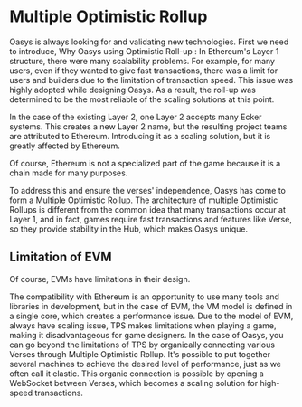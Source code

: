 ---
---

# Multiple Optimistic Rollup

Oasys is always looking for and validating new technologies.
First we need to introduce, Why Oasys using Optimistic Roll-up : 
In Ethereum's Layer 1 structure, there were many scalability problems. For example, for many users, even if they wanted to give fast transactions, there was a limit for users and builders due to the limitation of transaction speed. 
This issue was highly adopted while designing Oasys. As a result, the roll-up was determined to be the most reliable of the scaling solutions at this point. 

In the case of the existing Layer 2, one Layer 2 accepts many Ecker systems. This creates a new Layer 2 name, but the resulting project teams are attributed to Ethereum. 
Introducing it as a scaling solution, but it is greatly affected by Ethereum. 

Of course, Ethereum is not a specialized part of the game because it is a chain made for many purposes. 

To address this and ensure the verses' independence, Oasys has come to form a Multiple Optimistic Rollup. 
The architecture of multiple Optimistic Rollups is different from the common idea that many transactions occur at Layer 1, and in fact, games require fast transactions and features like Verse, so they provide stability in the Hub, which makes Oasys unique. 

## Limitation of EVM 

Of course, EVMs have limitations in their design. 

The compatibility with Ethereum is an opportunity to use many tools and libraries in development, but in the case of EVM, the VM model is defined in a single core, which creates a performance issue. 
Due to the model of EVM, always have scaling issue, TPS makes limitations when playing a game, making it disadvantageous for game designers. 
In the case of Oasys, you can go beyond the limitations of TPS by organically connecting various Verses through Multiple Optimistic Rollup. 
It's possible to put together several machines to achieve the desired level of performance, just as we often call it elastic. 
This organic connection is possible by opening a WebSocket between Verses, which becomes a scaling solution for high-speed transactions.